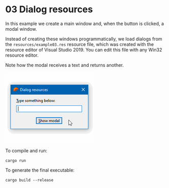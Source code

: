 # 03 Dialog resources

In this example we create a main window and, when the button is clicked, a modal window.

Instead of creating these windows programmatically, we load dialogs from the `resources/example03.res` resource file, which was created with the resource editor of Visual Studio 2019. You can edit this file with any Win32 resource editor.

Note how the modal receives a text and returns another.

![Example 03](screen.gif)

To compile and run:

```
cargo run
```

To generate the final executable:

```
cargo build --release
```
